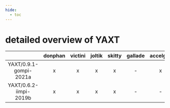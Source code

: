 ```yaml
---
hide:
  - toc
---
```


detailed overview of YAXT
=========================

| |donphan|victini|joltik|skitty|gallade|accelgor|swalot|doduo|
| :---: | :---: | :---: | :---: | :---: | :---: | :---: | :---: | :---: |
|YAXT/0.9.1-gompi-2021a|x|x|x|x|-|x|x|x|
|YAXT/0.6.2-iimpi-2019b|x|x|x|x|-|-|-|x|
